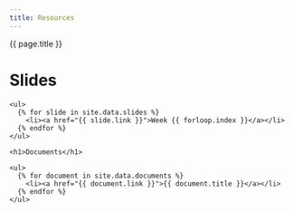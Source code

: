 ```yaml
---
title: Resources
---
```


<div id="resources" class="post container">
  <div class="title">
    {{ page.title }}
  </div>

  <div class="content">
    <h1>Slides</h1>

    <ul>
      {% for slide in site.data.slides %}
        <li><a href="{{ slide.link }}">Week {{ forloop.index }}</a></li>
      {% endfor %}
    </ul>

    <h1>Documents</h1>

    <ul>
      {% for document in site.data.documents %}
        <li><a href="{{ document.link }}">{{ document.title }}</a></li>
      {% endfor %}
    </ul>
  </div>
</div>

